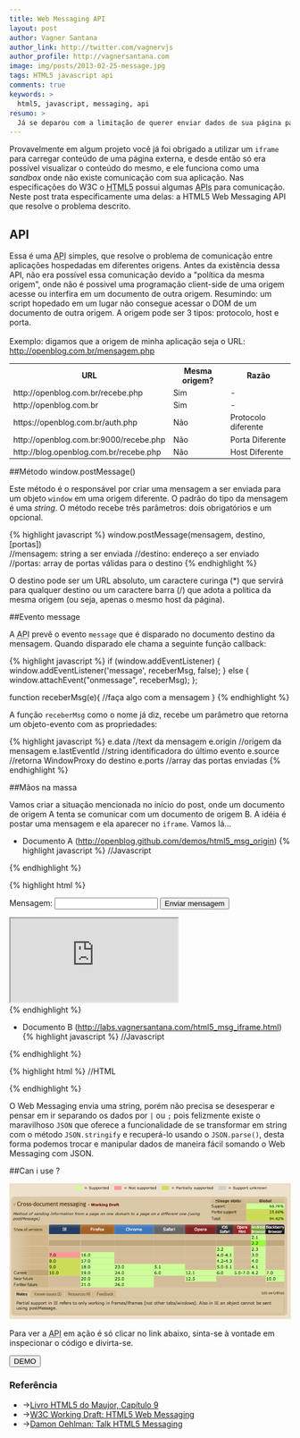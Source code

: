 ```yaml
---
title: Web Messaging API
layout: post
author: Vagner Santana
author_link: http://twitter.com/vagnervjs
author_profile: http://vagnersantana.com
image: img/posts/2013-02-25-message.jpg
tags: HTML5 javascript api
comments: true
keywords: >
  html5, javascript, messaging, api
resumo: >
  Já se deparou com a limitação de querer enviar dados de sua página para um `iframe` de um domínio diferente e não poder? Com essa <abbr title="Application Program Interface">API</abbr> isso se torna simples e fácil.
---
```


Provavelmente em algum projeto você já foi obrigado a utilizar um `iframe` para carregar conteúdo de uma página externa, e desde então só era possível visualizar o conteúdo do mesmo, e ele funciona como uma <i>sandbox</i> onde não existe comunicação com sua aplicação.
Nas especificações do W3C o <abbr title="HyperText Markup Language 5">HTML5</abbr> possui algumas <abbr title="Application Program Interface">APIs</abbr> para comunicação. Neste post trata especificamente uma delas: a HTML5 Web Messaging API que resolve o problema descrito.

## API

Essa é uma <abbr title="Application Program Interface">API</abbr> simples, que resolve o problema de comunicação entre aplicações hospedadas em diferentes origens.
Antes da existência dessa API, não era possível essa comunicação devido a "política da mesma origem", onde não é possivel uma programação client-side de uma origem acesse ou interfira em um documento de outra origem. Resumindo: um script hopedado em um lugar não consegue acessar o DOM de um documento de outra origem. 
A origem pode ser 3 tipos: protocolo, host e porta.
<br><br>
Exemplo: digamos que a origem de minha aplicação seja o URL: http://openblog.com.br/mensagem.php

<div class="tbl">
  <table>
    <tr>
      <th>URL</th>
      <th>Mesma origem?</th>
      <th>Razão</th>
    </tr>
    <tr>
      <td>http://openblog.com.br/recebe.php</td>
      <td>Sim</td>
      <td>-</td>
    </tr>
    <tr>
      <td>http://openblog.com.br</td>
      <td>Sim</td>
      <td>-</td>
    </tr>
    <tr>
      <td>https://openblog.com.br/auth.php</td>
      <td>Não</td>
      <td>Protocolo diferente</td>
    </tr>
    <tr>
      <td>http://openblog.com.br:9000/recebe.php</td>
      <td>Não</td>
      <td>Porta Diferente</td>
    </tr>
    <tr>
      <td>http://blog.openblog.com.br/recebe.php</td>
      <td>Não</td>
      <td>Host Diferente</td>
    </tr>
  </table>
</div>

##Método window.postMessage()

Este método é o responsável por criar uma mensagem a ser enviada para um objeto `window` em uma origem diferente. O padrão do tipo da mensagem é uma <i>string</i>.
O método recebe três parâmetros: dois obrigatórios e um opcional. 

{% highlight javascript %}
  window.postMessage(mensagem, destino, [portas])  
  //mensagem: string a ser enviada
  //destino: endereço a ser enviado
  //portas: array de portas válidas para o destino
{% endhighlight %}

O destino pode ser um URL absoluto, um caractere curinga (*) que servirá para qualquer destino ou um caractere barra (/) que adota a política da mesma origem (ou seja, apenas o mesmo host da página).

##Evento message

A <abbr title="Application Program Interface">API</abbr> prevê o evento `message` que é disparado no documento destino da mensagem. Quando disparado ele chama a seguinte função callback:

{% highlight javascript %}
  if (window.addEventListener) {
      window.addEventListener('message', receberMsg, false);
  } else {
      window.attachEvent("onmessage", receberMsg);
  };

  function receberMsg(e){
      //faça algo com a mensagem
  }
{% endhighlight %}

A função `receberMsg` como o nome já diz, recebe um parâmetro que retorna um objeto-evento com as propriedades:

{% highlight javascript %}
  e.data //text da mensagem
  e.origin //origem da mensagem
  e.lastEventId //string identificadora do último evento
  e.source //retorna WindowProxy do destino
  e.ports //array das portas enviadas
{% endhighlight %}

##Mãos na massa

Vamos criar a situação mencionada no início do post, onde um documento de origem A tenta se comunicar com um documento de origem B.
A idéia é postar uma mensagem e ela aparecer no `iframe`. Vamos lá...

- Documento A (http://openblog.github.com/demos/html5_msg_origin)
{% highlight javascript %}
  //Javascript
  <script>
    window.onload = function(){
      var objIframe = document.getElementsByTagName('iframe')[0];
      var btnEnviar =  document.getElementsByTagName('button')[0];

      btnEnviar.onclick = function(){
        var textoMsg = document.getElementsByTagName('input')[0].value;

        if(textoMsg == ''){
          alert('Digite uma mensagem!');
        } else{
          objIframe.contentWindow.postMessage(textoMsg, 'http://labs.vagnersantana.com');
        }
      }
    }
  </script>
{% endhighlight %}

{% highlight html %}
  <!-- HTML -->
  <section>
    <p>
      <label>Mensagem: <input type="text"></label>
      <button type="button">Enviar mensagem</button>
    </p>
    <iframe src="http://labs.vagnersantana.com/html5_msg_iframe.html"></iframe>
  </section>
{% endhighlight %}

- Documento B (http://labs.vagnersantana.com/html5_msg_iframe.html)
{% highlight javascript %}
  //Javascript 
  <script>
    if(window.addEventListener){
      window.addEventListener('message', receberMsg, false);
    } else{
      window.attachEvent("onmessage", receberMsg);
    };

    function receberMsg(e){
      var msg;
      var containerMsg = document.getElementById('recebe-msg');

      if(e.origin == 'http://openblog.github.com'){
        msg = 'Mensagem recebida: <br>';
        msg += 'Msg: ' + e.data + '<br>';
        msg += 'Origem: ' + e.origin;

        containerMsg.innerHTML = msg;
      } else{
        containerMsg.innerHTML = 'Origem não autorizada!';
      }
    }
  </script>
{% endhighlight %}

{% highlight html %}
  //HTML
  <p id="recebe-msg"></p>
{% endhighlight %}

O Web Messaging envia uma string, porém não precisa se desesperar e pensar em ir separando os dados por `|` ou `;` pois felizmente existe o maravilhoso `JSON` que oferece a funcionalidade de se transformar em string com o método `JSON.stringify` e recuperá-lo usando o `JSON.parse()`, desta forma podemos trocar e manipular dados de maneira fácil somando o Web Messaging com JSON.

##Can i use ?

<a href="http://caniuse.com/#search=messaging" target="_blank" alt="Can i use: Web Messaging API" title="Can i use: Web Messaging API">
  <img src="/img/posts/ciu_messaging.png" alt="Can i use table of Web Messaging API">
</a>

Para ver a <abbr title="Application Program Interface">API</abbr> em ação é só clicar no link abaixo, sinta-se à vontade em inspecionar o código e divirta-se.

<a href="/demos/html5_msg_origin/" alt="Demo" title="Demo" target="_blank">
  <button class="btn btn-demo">DEMO</button>
</a>

<h3>Referência</h3>
  <ul>
    <li>→<a href="http://livrohtml5.com.br/" alt="Livro HTML5 do Maujor" title="Livro HTML5 do Maujor">Livro HTML5 do Maujor, Capítulo 9</a></li>
    <li>→<a href="http://www.w3.org/TR/2010/WD-webmessaging-20101118/" alt="W3C Working Draft: HTML5 Web Messaging" title="W3C Working Draft: HTML5 Web Messaging">W3C Working Draft: HTML5 Web Messaging</a></li>
    <li>→<a href="https://github.com/DamonOehlman/talk-html5-messaging" alt="Damon Oehlman: Talk HTML5 Messaging" title="Damon Oehlman: Talk HTML5 Messaging">Damon Oehlman: Talk HTML5 Messaging</a></li>
  </ul>